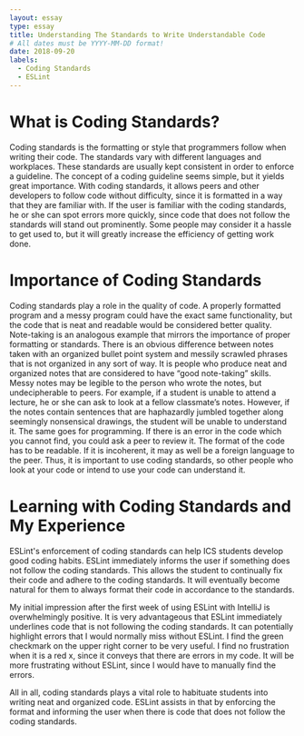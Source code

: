 ```yaml
---
layout: essay
type: essay
title: Understanding The Standards to Write Understandable Code
# All dates must be YYYY-MM-DD format!
date: 2018-09-20
labels:
  - Coding Standards
  - ESLint
---
```


# What is Coding Standards?

Coding standards is the formatting or style that programmers follow when writing their code. The standards vary with different languages and workplaces. These standards are usually kept consistent in order to enforce a guideline. The concept of a coding guideline seems simple, but it yields great importance. With coding standards, it allows peers and other developers to follow code without difficulty, since it is formatted in a way that they are familiar with. If the user is familiar with the coding standards, he or she can spot errors more quickly, since code that does not follow the standards will stand out prominently. Some people may consider it a hassle to get used to, but it will greatly increase the efficiency of getting work done.

# Importance of Coding Standards

Coding standards play a role in the quality of code. A properly formatted program and a messy program could have the exact same functionality, but the code that is neat and readable would be considered better quality. Note-taking is an analogous example that mirrors the importance of proper formatting or standards. There is an obvious difference between notes taken with an organized bullet point system and messily scrawled phrases that is not organized in any sort of way. It is people who produce neat and organized notes that are considered to have “good note-taking” skills. Messy notes may be legible to the person who wrote the notes, but undecipherable to peers. For example, if a student is unable to attend a lecture, he or she can ask to look at a fellow classmate’s notes. However, if the notes contain sentences that are haphazardly jumbled together along seemingly nonsensical drawings, the student will be unable to understand it. The same goes for programming. If there is an error in the code which you cannot find, you could ask a peer to review it. The format of the code has to be readable. If it is incoherent, it may as well be a foreign language to the peer. Thus, it is important to use coding standards, so other people who look at your code or intend to use your code can understand it. 

# Learning with Coding Standards and My Experience

ESLint's enforcement of coding standards can help ICS students develop good coding habits. ESLint immediately informs the user if something does not follow the coding standards. This allows the student to continually fix their code and adhere to the coding standards. It will eventually become natural for them to always format their code in accordance to the standards.

My initial impression after the first week of using ESLint with IntelliJ is overwhelmingly positive. It is very advantageous that ESLint immediately underlines code that is not following the coding standards. It can potentially highlight errors that I would normally miss without ESLint. I find the green checkmark on the upper right corner to be very useful. I find no frustration when it is a red x, since it conveys that there are errors in my code. It will be more frustrating without ESLint, since I would have to manually find the errors.

All in all, coding standards plays a vital role to habituate students into writing neat and organized code. ESLint assists in that by enforcing the format and informing the user when there is code that does not follow the coding standards.
